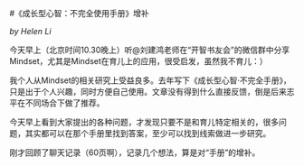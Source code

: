 #《成长型心智：不完全使用手册》增补


*by Helen Li*

今天早上（北京时间10.30晚上）听@刘建鸿老师在“开智书友会”的微信群中分享Mindset，尤其是Mindset在育儿上的应用，很受启发，虽然我不育儿：）

我个人从Mindset的相关研究上受益良多。去年写下《成长型心智·不完全手册》，只是出于个人兴趣，同时方便自己使用。文章没有得到什么直接反馈，倒是后来志平在不同场合下做了推荐。

今天早上看到大家提出的各种问题，才发现只要不是和育儿特定相关的，很多问题，其实都可以在那个手册里找到答案，至少可以找到线索做进一步研究。

刚才回顾了聊天记录（60页啊），记录几个想法，算是对“手册”的增补。

